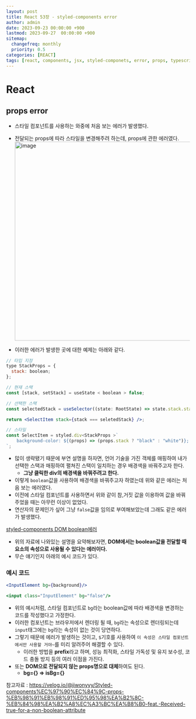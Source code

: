 ```yaml
---
layout: post
title: React 53장 - styled-components error
author: admin
date: 2023-09-23 00:00:00 +900
lastmod: 2023-09-27  00:00:00 +900
sitemap:
  changefreq: monthly
  priority: 0.5
categories: [REACT]
tags: [react, components, jsx, styled-componets, error, props, typescript]
---
```


# React

## props error

- 스타일 컴포넌트를 사용하는 와중에 처음 보는 에러가 발생했다.
- 전달되는 props에 따라 스타일을 변경해주려 하는데, props에 관한 에러였다.
  <img width="544" alt="image" src="https://github.com/choigirang/choigirang.github.io/assets/118104644/2885dd1d-f3e9-45f6-8267-c7510158b894">

- 이러한 에러가 발생한 곳에 대한 예제는 아래와 같다.

```jsx
// 타입 지정
type StackProps = {
  stack: boolean;
};

// 현재 스택
const [stack, setStack] = useState < boolean > false;

// 선택한 스택
const selectedStack = useSelector((state: RootState) => state.stack.stack);

return <SelectItem stack={stack === seletedStack} />;

// 스타일
const SelectItem = styled.div<StackProps >`
    background-color: ${(props) => (props.stack ? "black" : "white")};
`;
```
- 많이 생략됐기 때문에 부연 설명을 하자면, 언어 기술을 가진 객체를 매핑하여 내가 선택한 스택과 매핑하여 펼쳐진 스택이 일치하는 경우 배경색을 바꿔주고자 한다.
  - **그냥 클릭한 div의 배경색을 바꿔주려고 한다.**
- 이렇게 `boolean`값을 사용하여 배경색을 바꿔주고자 하였는데 위와 같은 에러는 처음 보는 에러였다.
- 이전에 스타일 컴포넌트를 사용하면서 위와 같이 참,거짓 값을 이용하여 값을 바꿔주었을 때는 아무런 이상이 없었다.
- 연산자의 문제인가 싶어 그냥 `false`값을 임의로 부여해보았는데 그래도 같은 에러가 발생했다.

[styled-components DOM boolean에러](https://jakemccambley.medium.com/transient-props-in-styled-components-3105f16cb91f)
- 위의 자료에 나와있는 설명을 요약해보자면, **DOM에서는 boolean값을 전달할 때 요소의 속성으로 사용될 수 있다는 에러이다.**
- 무슨 얘기인지 아래의 예시 코드가 있다.

### 예시 코드
```jsx
<InputElement bg={background}/>

<input class="InputElement" bg="false"/>
```
- 위의 예시처럼, 스타일 컴포넌트로 `bg`라는 boolean값에 따라 배경색을 변경하는 코드를 작성했다고 가정한다.
- 이러한 컴포넌트는 브라우저에서 렌더링 될 때, `bg`라는 속성으로 렌더링되는데 `input`태그에는 `bg`라는 속성이 없는 것이 당연하다.
- 그렇기 때문에 에러가 발생하는 것이고, `$`기호를 사용하여 ```이 속성은 스타일 컴포넌트에서만 사용할 거야~```를 미리 알려주어 해결할 수 있다.
  - 이러한 방법을 **prefix**라고 하며, 성능 최적화, 스타일 가독성 및 유지 보수성, 코드 충돌 방지 등의 여러 이점을 가진다.
- 또는 **DOM으로 전달되지 않는 props명으로 대체**하여도 된다.
  - **bg={} => isBg={}**

참고자료 : https://velog.io/@jiwonyyy/Styled-components%EC%97%90%EC%84%9C-props-%EB%98%91%EB%98%91%ED%95%98%EA%B2%8C-%EB%84%98%EA%B2%A8%EC%A3%BC%EA%B8%B0-feat.-Received-true-for-a-non-boolean-attribute